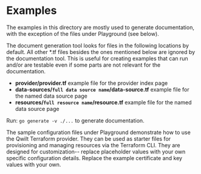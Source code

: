 # Examples

The examples in this directory are mostly used to generate documentation, with the exception of the files under Playground (see below).

The document generation tool looks for files in the following locations by default. All other *.tf files besides the ones mentioned below are ignored by the documentation tool. This is useful for creating examples that can run and/or are testable even if some parts are not relevant for the documentation.

* **provider/provider.tf** example file for the provider index page
* **data-sources/`full data source name`/data-source.tf** example file for the named data source page
* **resources/`full resource name`/resource.tf** example file for the named data source page

Run: ```go generate -v ./...``` to generate documentation.


The sample configuration files under Playground demonstrate how to use the Qwilt Terraform provider. They can be used as starter files for provisioning and managing resources via the Terraform CLI. They are designed for customization-- replace placeholder values with your own specific configuration details. Replace the example certificate and key values with your own.
